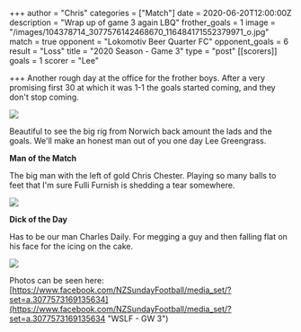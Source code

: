 +++
author = "Chris"
categories = ["Match"]
date = 2020-06-20T12:00:00Z
description = "Wrap up of game 3 again LBQ"
frother_goals = 1
image = "/images/104378714_3077576142468670_116484171552379971_o.jpg"
match = true
opponent = "Lokomotiv Beer Quarter FC"
opponent_goals = 6
result = "Loss"
title = "2020 Season - Game 3"
type = "post"
[[scorers]]
goals = 1
scorer = "Lee"

+++
Another rough day at the office for the frother boys. After a very promising first 30 at which it was 1-1 the goals started coming, and they don't stop coming.

![](/images/104070614_3077575859135365_8884778673068815083_o.jpg)

Beautiful to see the big rig from Norwich back amount the lads and the goals. We'll make an honest man out of you one day Lee Greengrass.

**Man of the Match**

The big man with the left of gold Chris Chester. Playing so many balls to feet that I'm sure Fulli Furnish is shedding a tear somewhere.

![](/images/104415835_3077576409135310_3751227997009170818_o.jpg)

**Dick of the Day**

Has to be our man Charles Daily. For megging a guy and then falling flat on his face for the icing on the cake.

![](/images/104378714_3077576142468670_116484171552379971_o.jpg)

Photos can be seen here: [https://www.facebook.com/NZSundayFootball/media_set/?set=a.3077573169135634](https://www.facebook.com/NZSundayFootball/media_set/?set=a.3077573169135634 "WSLF - GW 3")